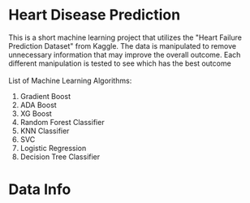# Heart Disease Prediction
This is a short machine learning project that utilizes the "Heart Failure Prediction Dataset" from Kaggle. 
The data is manipulated to remove unnecessary information that may improve the overall outcome.
Each different manipulation is tested to see which has the best outcome\
\
List of Machine Learning Algorithms:
1) Gradient Boost
2) ADA Boost
3) XG Boost
4) Random Forest Classifier
5) KNN Classifier
6) SVC
7) Logistic Regression
8) Decision Tree Classifier

# Data Info


